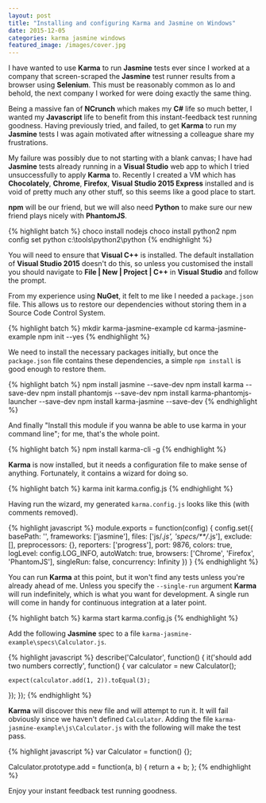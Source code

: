 ```yaml
---
layout: post
title: "Installing and configuring Karma and Jasmine on Windows"
date: 2015-12-05
categories: karma jasmine windows
featured_image: /images/cover.jpg
---
```


I have wanted to use **Karma** to run **Jasmine** tests ever since I worked at a company that screen-scraped the **Jasmine** test runner results from a browser using **Selenium**. This must be reasonably common as lo and behold, the next company I worked for were doing exactly the same thing.

Being a massive fan of **NCrunch** which makes my **C#** life so much better, I wanted my **Javascript** life to benefit from this instant-feedback test running goodness. Having previously tried, and failed, to get **Karma** to run my **Jasmine** tests I was again motivated after witnessing a colleague share my frustrations.

My failure was possibly due to not starting with a blank canvas; I have had **Jasmine** tests already running in a **Visual Studio** web app to which I tried unsuccessfully to apply **Karma** to. Recently I created a VM which has **Chocolately**, **Chrome**, **Firefox**, **Visual Studio 2015 Express** installed and is void of pretty much any other stuff, so this seems like a good place to start.

**npm** will be our friend, but we will also need **Python** to make sure our new friend plays nicely with **PhantomJS**.

{% highlight batch %}
choco install nodejs
choco install python2
npm config set python c:\tools\python2\python
{% endhighlight %}

You will need to ensure that **Visual C++** is installed. The default installation of **Visual Studio 2015** doesn't do this, so unless you customised the install you should navigate to **File &#124; New &#124; Project &#124; C++** in **Visual Studio** and follow the prompt.

From my experience using **NuGet**, it felt to me like I needed a `package.json` file. This allows us to restore our dependencies without storing them in a Source Code Control System.

{% highlight batch %}
mkdir karma-jasmine-example
cd karma-jasmine-example
npm init --yes
{% endhighlight %}

We need to install the necessary packages initially, but once the `package.json` file contains these dependencies, a simple `npm install` is good enough to restore them.

{% highlight batch %}
npm install jasmine --save-dev
npm install karma --save-dev
npm install phantomjs --save-dev
npm install karma-phantomjs-launcher --save-dev
npm install karma-jasmine --save-dev
{% endhighlight %}

And finally "Install this module if you wanna be able to use karma in your command line"; for me, that's the whole point.

{% highlight batch %}
npm install karma-cli -g
{% endhighlight %}

**Karma** is now installed, but it needs a configuration file to make sense of anything. Fortunately, it contains a wizard for doing so.

{% highlight batch %}
karma init karma.config.js
{% endhighlight %}

Having run the wizard, my generated `karma.config.js` looks like this (with comments removed).

{% highlight javascript %}
module.exports = function(config) {
  config.set({
    basePath: '',
    frameworks: ['jasmine'],
    files: ['js/*.js', 'specs/**/*.js'],
    exclude: [],
    preprocessors: {},
    reporters: ['progress'],
    port: 9876,
    colors: true,
    logLevel: config.LOG_INFO,
    autoWatch: true,
    browsers: ['Chrome', 'Firefox', 'PhantomJS'],
    singleRun: false,
    concurrency: Infinity
  })
}
{% endhighlight %}

You can run **Karma** at this point, but it won't find any tests unless you're already ahead of me. Unless you specify the `--single-run` argument **Karma** will run indefinitely, which is what you want for development. A single run will come in handy for continuous integration at a later point.

{% highlight batch %}
karma start karma.config.js
{% endhighlight %}

Add the following **Jasmine** spec to a file `karma-jasmine-example\specs\Calculator.js`.

{% highlight javascript %}
describe('Calculator', function() {
  it('should add two numbers correctly', function() {
    var calculator = new Calculator();
	
    expect(calculator.add(1, 2)).toEqual(3);
  });
});
{% endhighlight %}

**Karma** will discover this new file and will attempt to run it. It will fail obviously since we haven't defined `Calculator`. Adding the file `karma-jasmine-example\js\Calculator.js` with the following will make the test pass.

{% highlight javascript %}
var Calculator = function() {};

Calculator.prototype.add = function(a, b) {
   return a + b;
};
{% endhighlight %}

Enjoy your instant feedback test running goodness.